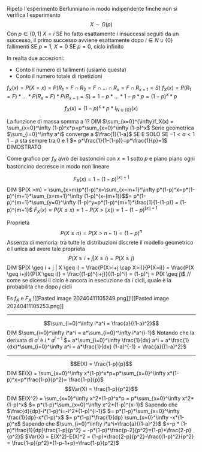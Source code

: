 Ripeto l'esperimento Berlunniano in modo indipendente finche non si verifica l esperimento
$$X\sim G(p)$$
Con $p\in (0, 1]$
$X = i$ SE ho fatto esattamente $i$ insuccessi seguiti da un successo, il primo successo avviene esattamente dopo $i\in N\cup\{0\}$ fallimenti
SE $p = 1$, $X = 0$
SE $p = 0$, ciclo infinito

In realta due accezioni:
- Conto il numero di fallimenti (usiamo questa)
- Conto il numero totale di ripetizioni

$f_X(x) = P(X = x)=P(R_1=F\cap R_2= F \cap …\cap R_x=F\cap R_{x+1}=S)$
$f_X(x) = P(R_1 = F) * … * P(R_x = F) * P(R_{x+1} = S) = 1-p * … * 1-p * p = (1-p)^x * p$
$$f_X(x)=(1-p)^x*p*I_{N \cup \{0\}}(x)$$

La funzione di massa somma a 1?
DIM
$\sum_{x=0}^{\infty}f_X(x) = \sum_{x=0}^\infty (1-p)^x*p=p*\sum_{x=0}^\infty (1-p)^x$
Serie geometrica $\sum_{i=0}^\infty a^i$ converge a $\frac{1}{1-a}$ SE E SOLO SE $-1<a<1$
$1 - p$ sta sempre tra 0 e 1
$= p*\frac{1}{1-(1-p)}=p*\frac{1}{p}=1$ DIMOSTRATO

Come grafico per $f_X$ avrò dei bastoncini con $x=1$ sotto $p$ e piano piano ogni bastoncino decresce in modo non lineare

$$F_X(x)=1-(1-p)^{\lfloor x \rfloor +1}$$
DIM
$P(X >m) = \sum_{x>m}p*(1-p)^x=\sum_{x=m+1}^\infty p*(1-p)^x=p*(1-p)^{m+1}*\sum_{x=m+1}^\infty (1-p)^{x-(m+1)}$$= p*(1-p)^{m+1}*\sum_{y=0}^\infty (1-p)^y=p*(1-p)^{m+1}*\frac{1}{1-(1-p)} = (1-p)^{m+1}$
$F_X(x) = P(X \leq x) = 1-P(X>\lfloor x \rfloor) = 1-(1-p)^{\lfloor x \rfloor +1}$

Proprietà
$$P(X \geq n) = P(X > n - 1) = (1 - p)^n$$
Assenza di memoria: tra tutte le distribuzioni discrete il modello geometrico è l unica ad avere tale proprieta
$$P(X \geq i + j | X \geq i) = P(X \geq j)$$
DIM
$P(X \geq i + j | X \geq i) = \frac{P(X>i+j \cap X>i)}{P(X>i)} = \frac{P(X \geq i+j)}{P(X \geq i)} = \frac{(1-p)^{i+j}}{(1-p)^i} = (1-p)^j = P(X \geq j)$
// come se dicessi il ciclo è ancora in esecuzione da $i$ cicli, quale è la probabilita che dopo $j$ cicli


Es $f_X$ e $F_X$
![[Pasted image 20240411105249.png]]![[Pasted image 20240411105253.png]]

---
$$\sum_{i=0}^\infty i*a^i = \frac{a}{(1-a)^2}$$
DIM
$\sum_{i=0}^\infty i*a^i = a*\sum_{i=0}^\infty i*a^{i-1}$
Notando che la derivata di $a^i$ è $i * a^{i-1}$
$= a*\sum_{i=0}^\infty \frac{1}{dx} a^i = a*\frac{1}{dx}*\sum_{i=0}^\infty a^i = a*\frac{1}{dx} (1-a)^{-1} = \frac{a}{(1-a)^2}$

---

$$E(X) = \frac{1-p}{p}$$
DIM
$E(X) = \sum_{x=0}^\infty x*(1-p)^x*p=p*\sum_{x=0}^\infty x*(1-p)^x=p*\frac{1-p}{p^2}= \frac{1-p}{p}$
$$Var(X) = \frac{1-p}{p^2}$$
DIM
$E(X^2) = \sum_{x=0}^\infty x^2*(1-p)^x*p = p*\sum_{x=0}^\infty x^2*(1-p)^x$
$= p*(1-p)*\sum_{x=0}^\infty x^2*(1-p)^{x-1}$
Sapendo che $\frac{d}{dp}-i*(1-p)^i=-i^2*(1-p)^{i-1}$
$= p*(1-p)*\sum_{x=0}^\infty \frac{1}{dp}-x*(1-p)^x$
$= p*(1-p)*\frac{1}{dp} \sum_{x=0}^\infty -x*(1-p)^x$
Sapendo che $\sum_{i=0}^\infty i*a^i=\frac{a}{(1-a)^2}$
$=-p * (1-p)*\frac{1}{dp}\frac{1-p}{p^2} = -p*(1-p)*\frac{p-2}{p^2}=(1-p)*\frac{2-p}{p^2}$
$Var(X) = E(X^2)-E(X)^2 = (1-p)*\frac{2-p}{p^2}-\frac{(1-p)^2}{p^2} = \frac{1-p}{p^2}*(1-p-1+p)=\frac{1-p}{p^2}$